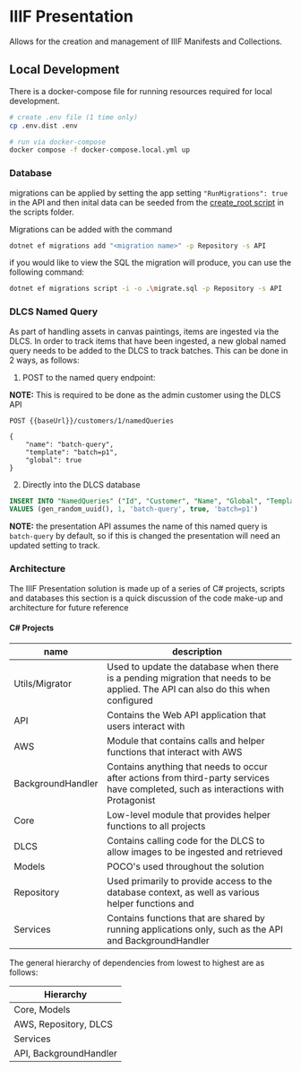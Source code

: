 # IIIF Presentation

Allows for the creation and management of IIIF Manifests and Collections.

## Local Development

There is a docker-compose file for running resources required for local development.

```bash
# create .env file (1 time only)
cp .env.dist .env

# run via docker-compose
docker compose -f docker-compose.local.yml up
```

### Database

migrations can be applied by setting the app setting `"RunMigrations": true` in the API and then inital data can be seeded from the [create_root script](/scripts/create_root.sql) in the scripts folder.

Migrations can be added with the command

```bash
dotnet ef migrations add "<migration name>" -p Repository -s API
```

if you would like to view the SQL the migration will produce, you can use the following command:

```bash
dotnet ef migrations script -i -o .\migrate.sql -p Repository -s API
```

### DLCS Named Query

As part of handling assets in canvas paintings, items are ingested via the DLCS.  In order to track items that have been ingested, a new global named query needs to be added to the DLCS to track batches.  This can be done in 2 ways, as follows:

1. POST to the named query endpoint:

**NOTE:** This is required to be done as the admin customer using the DLCS API

```
POST {{baseUrl}}/customers/1/namedQueries

{
    "name": "batch-query",
    "template": "batch=p1",
    "global": true
}
```

2. Directly into the DLCS database

```sql
INSERT INTO "NamedQueries" ("Id", "Customer", "Name", "Global", "Template")
VALUES (gen_random_uuid(), 1, 'batch-query', true, 'batch=p1')
```

**NOTE:** the presentation API assumes the name of this named query is `batch-query` by default, so if this is changed the presentation will need an updated setting to track.


### Architecture

The IIIF Presentation solution is made up of a series of C# projects, scripts and databases this section is a quick discussion of the code make-up and architecture for future reference

#### C# Projects

| name | description |
|---|---|
| Utils/Migrator | Used to update the database when there is a pending migration that needs to be applied.  The API can also do this when configured |
| API | Contains the Web API application that users interact with |
| AWS | Module that contains calls and helper functions that interact with AWS |
| BackgroundHandler | Contains anything that needs to occur after actions from third-party services have completed, such as interactions with Protagonist |
| Core | Low-level module that provides helper functions to all projects  |
| DLCS | Contains calling code for the DLCS to allow images to be ingested and retrieved |
| Models | POCO's used throughout the solution |
| Repository | Used primarily to provide access to the database context, as well as various helper functions and  |
| Services | Contains functions that are shared by running applications only, such as the API and BackgroundHandler |

The general hierarchy of dependencies from lowest to highest are as follows:

|Hierarchy|
|---|
| Core, Models |
| AWS, Repository, DLCS |
| Services |
| API, BackgroundHandler |
